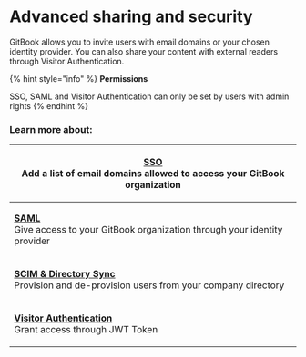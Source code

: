 # Advanced sharing and security

GitBook allows you to invite users with email domains or your chosen identity provider. You can also share your content with external readers through Visitor Authentication.&#x20;

{% hint style="info" %}
**Permissions**

SSO, SAML and Visitor Authentication can only be set by users with admin rights
{% endhint %}

### **Learn more about:**&#x20;

| <p><a href="sso-and-saml.md"><strong>SSO</strong> </a><br>Add a list of email domains allowed to access your GitBook organization</p>                                        |
| ---------------------------------------------------------------------------------------------------------------------------------------------------------------------------- |
| <p><a href="saml.md"><strong>SAML</strong></a><br>Give access to your GitBook organization through your identity provider </p>                                               |
| <p><strong></strong><a href="scim-and-directory-sync.md"><strong>SCIM &#x26; Directory Sync</strong></a><br>Provision and de-provision users from your company directory</p> |
| <p><strong></strong><a href="visitor-authentication.md"><strong>Visitor Authentication</strong> </a><br>Grant access through JWT Token</p>                                   |
